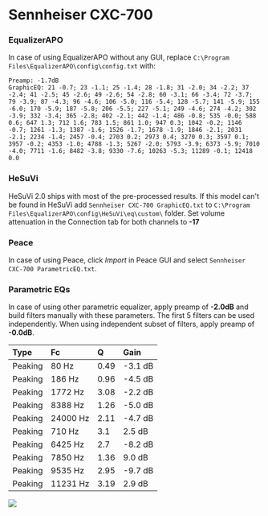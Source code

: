 # Sennheiser CXC-700

### EqualizerAPO
In case of using EqualizerAPO without any GUI, replace `C:\Program Files\EqualizerAPO\config\config.txt`
with:
```
Preamp: -1.7dB
GraphicEQ: 21 -0.7; 23 -1.1; 25 -1.4; 28 -1.8; 31 -2.0; 34 -2.2; 37 -2.4; 41 -2.5; 45 -2.6; 49 -2.6; 54 -2.8; 60 -3.1; 66 -3.4; 72 -3.7; 79 -3.9; 87 -4.3; 96 -4.6; 106 -5.0; 116 -5.4; 128 -5.7; 141 -5.9; 155 -6.0; 170 -5.9; 187 -5.8; 206 -5.5; 227 -5.1; 249 -4.6; 274 -4.2; 302 -3.9; 332 -3.4; 365 -2.8; 402 -2.1; 442 -1.4; 486 -0.8; 535 -0.0; 588 0.6; 647 1.3; 712 1.6; 783 1.5; 861 1.0; 947 0.3; 1042 -0.2; 1146 -0.7; 1261 -1.3; 1387 -1.6; 1526 -1.7; 1678 -1.9; 1846 -2.1; 2031 -2.1; 2234 -1.4; 2457 -0.4; 2703 0.2; 2973 0.4; 3270 0.3; 3597 0.1; 3957 -0.2; 4353 -1.0; 4788 -1.3; 5267 -2.0; 5793 -3.9; 6373 -5.9; 7010 -4.0; 7711 -1.6; 8482 -3.8; 9330 -7.6; 10263 -5.3; 11289 -0.1; 12418 0.0
```

### HeSuVi
HeSuVi 2.0 ships with most of the pre-processed results. If this model can't be found in HeSuVi add
`Sennheiser CXC-700 GraphicEQ.txt` to `C:\Program Files\EqualizerAPO\config\HeSuVi\eq\custom\` folder.
Set volume attenuation in the Connection tab for both channels to **-17**

### Peace
In case of using Peace, click *Import* in Peace GUI and select `Sennheiser CXC-700 ParametricEQ.txt`.

### Parametric EQs
In case of using other parametric equalizer, apply preamp of **-2.0dB** and build filters manually
with these parameters. The first 5 filters can be used independently.
When using independent subset of filters, apply preamp of **-0.0dB**.

| Type    | Fc       |    Q | Gain    |
|:--------|:---------|:-----|:--------|
| Peaking | 80 Hz    | 0.49 | -3.1 dB |
| Peaking | 186 Hz   | 0.96 | -4.5 dB |
| Peaking | 1772 Hz  | 3.08 | -2.2 dB |
| Peaking | 8388 Hz  | 1.26 | -5.0 dB |
| Peaking | 24000 Hz | 2.11 | -4.7 dB |
| Peaking | 710 Hz   | 3.1  | 2.5 dB  |
| Peaking | 6425 Hz  | 2.7  | -8.2 dB |
| Peaking | 7850 Hz  | 1.36 | 9.0 dB  |
| Peaking | 9535 Hz  | 2.95 | -9.7 dB |
| Peaking | 11231 Hz | 3.19 | 2.9 dB  |

![](https://raw.githubusercontent.com/jaakkopasanen/AutoEq/master/results/rtings/rtings/Sennheiser%20CXC-700/Sennheiser%20CXC-700.png)